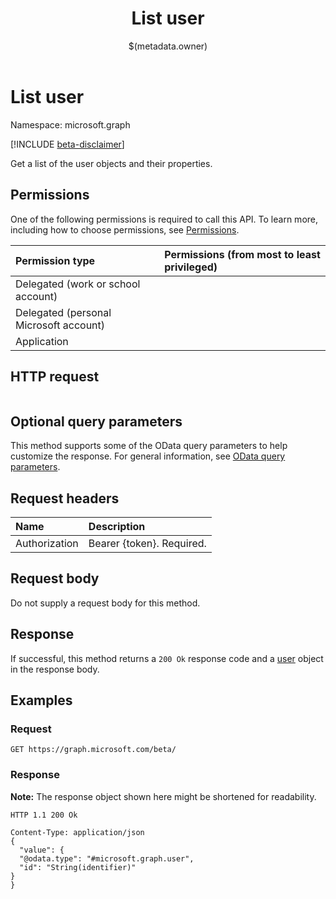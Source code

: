 ﻿---
title: "List user"
description: ""
localization_priority: Normal
author: "$(metadata.owner)"
ms.prod: "microsoft-identity-platform"
doc_type: "apiPageType"
---

# List user

Namespace: microsoft.graph

[!INCLUDE [beta-disclaimer](../../includes/beta-disclaimer.md)]

Get a list of the user objects and their properties.

## Permissions

One of the following permissions is required to call this API. To learn more, including how to choose permissions, see [Permissions](/graph/permissions-reference).

| Permission type                        | Permissions (from most to least privileged) |
| :------------------------------------- | :------------------------------------------ |
| Delegated (work or school account)     |                                             |
| Delegated (personal Microsoft account) |                                             |
| Application                            |                                             |

## HTTP request

<!-- {
  "blockType": "ignored"
}
-->

```http

```

## Optional query parameters

This method supports some of the OData query parameters to help customize the response. For general information, see [OData query parameters](/graph/query-parameters).

## Request headers

| Name          | Description               |
| :------------ | :------------------------ |
| Authorization | Bearer {token}. Required. |

## Request body

Do not supply a request body for this method.

## Response

If successful, this method returns a `200 Ok` response code and a [user](../resources/user.md) object in the response body.

## Examples

### Request

<!-- {
  "blockType": "request",
  "name": "list_user"
}
-->

```http
GET https://graph.microsoft.com/beta/

```

### Response

**Note:** The response object shown here might be shortened for readability.

<!-- {
  "blockType": "response",
  "truncated": true,
  "@odata.type": "microsoft.management.services.api.user"
}
-->

```http
HTTP 1.1 200 Ok

Content-Type: application/json
{
  "value": {
  "@odata.type": "#microsoft.graph.user",
  "id": "String(identifier)"
}
}

```